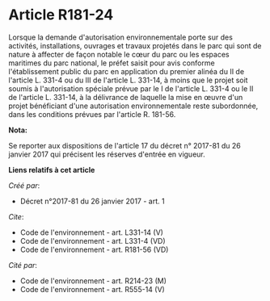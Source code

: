 # Article R181-24

Lorsque la demande d'autorisation environnementale porte sur des activités, installations, ouvrages et travaux projetés dans
le parc qui sont de nature à affecter de façon notable le cœur du parc ou les espaces maritimes du parc national, le préfet
saisit pour avis conforme l'établissement public du parc en application du premier alinéa du II de l'article L. 331-4 ou du
III de l'article L. 331-14, à moins que le projet soit soumis à l'autorisation spéciale prévue par le I de l'article L. 331-4
ou le II de l'article L. 331-14, à la délivrance de laquelle la mise en œuvre d'un projet bénéficiant d'une autorisation
environnementale reste subordonnée, dans les conditions prévues par l'article R. 181-56.

**Nota:**

Se reporter aux dispositions de l'article 17 du décret n° 2017-81 du 26 janvier 2017 qui précisent les réserves d'entrée en
vigueur.

**Liens relatifs à cet article**

_Créé par_:

  - Décret n°2017-81 du 26 janvier 2017 - art. 1

_Cite_:

  - Code de l'environnement - art. L331-14 (V)
  - Code de l'environnement - art. L331-4 (VD)
  - Code de l'environnement - art. R181-56 (VD)

_Cité par_:

  - Code de l'environnement - art. R214-23 (M)
  - Code de l'environnement - art. R555-14 (V)
